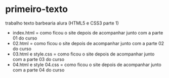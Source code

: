 # primeiro-texto
trabalho texto barbearia alura (HTML5 e CSS3 parte 1)
- index.html = como ficou o site depois de acompanhar junto com a parte 01 do curso
- 02.html = como ficou o site depois de acompanhar junto com a parte 02 do curso
- 03.html e style.css = como ficou o site depois de acompanhar junto com a parte 03 do curso
- 04.html e style 04.css = como ficou o site depois de acompanhar junto com a parte 04 do curso
